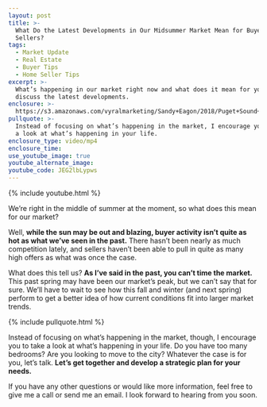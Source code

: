 ```yaml
---
layout: post
title: >-
  What Do the Latest Developments in Our Midsummer Market Mean for Buyers and
  Sellers?
tags:
  - Market Update
  - Real Estate
  - Buyer Tips
  - Home Seller Tips
excerpt: >-
  What’s happening in our market right now and what does it mean for you? Let’s
  discuss the latest developments.
enclosure: >-
  https://s3.amazonaws.com/vyralmarketing/Sandy+Eagon/2018/Puget+Sound+Real+Estate+Agent-+August+Market+Update.mp4
pullquote: >-
  Instead of focusing on what’s happening in the market, I encourage you to take
  a look at what’s happening in your life.
enclosure_type: video/mp4
enclosure_time:
use_youtube_image: true
youtube_alternate_image:
youtube_code: JEG2lbLypws
---
```


{% include youtube.html %}

We’re right in the middle of summer at the moment, so what does this mean for our market? 

Well, **while the sun may be out and blazing, buyer activity isn’t quite as hot as what we’ve seen in the past.** There hasn’t been nearly as much competition lately, and sellers haven’t been able to pull in quite as many high offers as what was once the case. 

What does this tell us? **As I’ve said in the past, you can’t time the market.** This past spring may have been our market’s peak, but we can’t say that for sure. We’ll have to wait to see how this fall and winter (and next spring) perform to get a better idea of how current conditions fit into larger market trends.

{% include pullquote.html %} 

Instead of focusing on what’s happening in the market, though, I encourage you to take a look at what’s happening in your life. Do you have too many bedrooms? Are you looking to move to the city? Whatever the case is for you, let’s talk. **Let’s get together and develop a strategic plan for your needs.** 

If you have any other questions or would like more information, feel free to give me a call or send me an email. I look forward to hearing from you soon.
